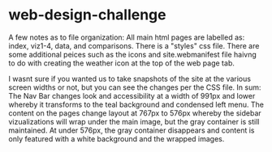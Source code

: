 # web-design-challenge
A few notes as to file organization:
All main html pages are labelled as: index, viz1-4, data, and comparisons. There is a "styles" css file. There are some additional peices such as the icons and site.webmanifest file haivng to do with creating the weather icon at the top of the web page tab.

I wasnt sure if you wanted us to take snapshots of the site at the various screen widths or not, but you can see the changes per the CSS file. In sum: The Nav Bar changes look and accessibility at a width of 991px and lower whereby it transforms to the teal background and condensed left menu. The content on the pages change layout at 767px to 576px whereby the sidebar vizualizations will wrap under the main image, but the gray container is still maintained. At under 576px, the gray container disappears and content is only featured with a white background and the wrapped images.
